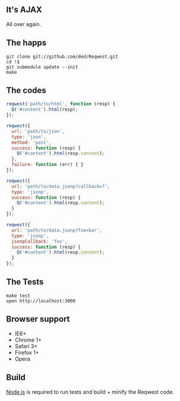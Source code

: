 It's AJAX
---------
All over again.

The happs
---------

    git clone git://github.com/ded/Reqwest.git
    cd !$
    git submodule update --init
    make

The codes
---------

``` js
reqwest('path/to/html', function (resp) {
  Q('#content').html(resp);
});
```

``` js
reqwest({
  url: 'path/to/json',
  type: 'json',
  method: 'post',
  success: function (resp) {
    Q('#content').html(resp.content);
  },
  failure: function (err) { }
});
```

``` js
reqwest({
  url: 'path/to/data.jsonp?callback=?',
  type: 'jsonp',
  success: function (resp) {
    Q('#content').html(resp.content);
  }
});
```

``` js
reqwest({
  url: 'path/to/data.jsonp?foo=bar',
  type: 'jsonp',
  jsonpCallback: 'foo',
  success: function (resp) {
    Q('#content').html(resp.content);
  }
});
```

The Tests
-----
    make test
    open http://localhost:3000


Browser support
---------------
  * IE6+
  * Chrome 1+
  * Safari 3+
  * Firefox 1+
  * Opera

Build
-----
[Node.js](https://github.com/joyent/node/) is required to run tests and build + minify the Reqwest code.